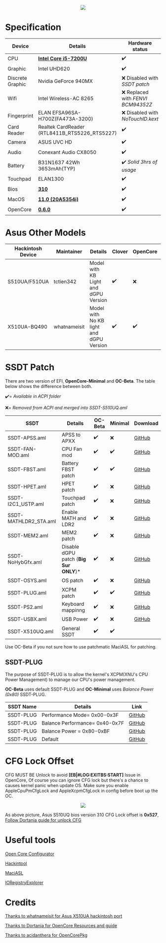 <p align="center">
<img src="https://i.imgur.com/piJu4XY.png")
    </p>

# Specification

Device | Details | Hardware status 
------------ | ------------- | ------------- 
CPU | [**Intel Core i5-7200U**](https://ark.intel.com/content/www/us/en/ark/products/95443/intel-core-i5-7200u-processor-3m-cache-up-to-3-10-ghz.html) | :heavy_check_mark:
Graphic | Intel UHD620 | :heavy_check_mark:
Discrete Graphic | Nvidia GeForce 940MX | :x:  Disabled with *SSDT patch*
Wifi | Intel Wireless-AC 8265 | :x:  Replaced with *FENVI BCM94352Z* 
Fingerprint | ELAN EFSA96SA-H700Z(FA473A-3200) | :x:  Disabled with *NoTouchID.kext*
Card Reader | Realtek CardReader (RTL8411B_RTS5226_RTS5227) | :heavy_check_mark:
Camera | ASUS UVC HD | :heavy_check_mark:
Audio | Conexant Audio CX8050 | :heavy_check_mark:  
Battery | B31N1637 42Wh 3653mAh(TYP) | :heavy_check_mark:   *Solid 3hrs of usage*
Touchpad | ELAN1300 | :heavy_check_mark:
Bios | [**310**](https://dlcdnets.asus.com/pub/ASUS/nb/X510UQ/X510UQAS310.zip) | :heavy_check_mark: 
MacOS | [**11.0 (20A5354i)**](https://developer.apple.com/macos/) | :heavy_check_mark:
OpenCore | [**0.6.0**](https://github.com/acidanthera/OpenCorePkg) | :heavy_check_mark:

# Asus Other Models 

Hackintosh Device | Maintainer | Details | Clover | OpenCore | Link
------------ | ------------- | ------------- | ------------- | ------------- | ------------- 
S510UA/F510UA | tctien342 | Model with KB Light and dGPU Version | :heavy_check_mark: | :x: | [GitHub](https://github.com/tctien342/Asus-Vivobook-S510UA-Hackintosh)
X510UA-BQ490 | whatnameisit | Model with No KB light and dGPU Version | :heavy_check_mark: | :heavy_check_mark: | [GitHub](https://github.com/whatnameisit/Asus-Vivobook-X510UA-BQ490-Catalina-10.15.3-Hackintosh)

# SSDT Patch

There are two version of EFI, **OpenCore-Minimal** and **OC-Beta**. The table below shows the difference between both. 

:heavy_check_mark:= *Available in ACPI folder* 

:x:= *Removed from ACPI and merged into SSDT-S510UQ.aml*

SSDT | Details | OC-Beta | Minimal | Download
------------ | ------------- | ------------- | ------------- | -------------
SSDT-APSS.aml | APSS to APXX | :heavy_check_mark: | :x: | [GitHub](https://github.com/JoK3rLeE/Asus-S510UQ-BQ178T/tree/Big-Sur/OC-Beta/EFI/OC/ACPI/SSDT-APSS.aml)
SSDT-FAN-MOD.aml | CPU Fan mod | :heavy_check_mark: | :heavy_check_mark: | [GitHub](https://github.com/JoK3rLeE/Asus-S510UQ-BQ178T/tree/Big-Sur/OC-Beta/EFI/OC/ACPI/SSDT-FAN-MOD.aml)
SSDT-FBST.aml | Battery FBST patch | :heavy_check_mark: | :heavy_check_mark: | [GitHub](https://github.com/JoK3rLeE/Asus-S510UQ-BQ178T/tree/Big-Sur/OC-Beta/EFI/OC/ACPI/SSDT-FBST.aml)
SSDT-HPET.aml | HPET patch | :heavy_check_mark: | :x: |  [GitHub](https://github.com/JoK3rLeE/Asus-S510UQ-BQ178T/tree/Big-Sur/OC-Beta/EFI/OC/ACPI/SSDT-HPET.aml)
SSDT-I2C1_USTP.aml | Touchpad patch | :heavy_check_mark: | :x: | [GitHub](https://github.com/JoK3rLeE/Asus-S510UQ-BQ178T/tree/Big-Sur/OC-Beta/EFI/OC/ACPI/SSDT-I2C1_USTP.aml)
SSDT-MATHLDR2_STA.aml | Enable MATH and LDR2 | :heavy_check_mark: | :x: | [GitHub](https://github.com/JoK3rLeE/Asus-S510UQ-BQ178T/blob/Big-Sur/OC-Beta/EFI/OC/ACPI/SSDT-MATHLDR2_STA.aml)
SSDT-MEM2.aml | MEM2 patch | :heavy_check_mark: | :x: | [GitHub](https://github.com/JoK3rLeE/Asus-S510UQ-BQ178T/tree/Big-Sur/OC-Beta/EFI/OC/ACPI/SSDT-MEM2.aml)
SSDT-NoHybGfx.aml | Disable dGPU patch (**Big Sur ONLY**)* | :heavy_check_mark: | :x: | [GitHub](https://github.com/JoK3rLeE/Asus-S510UQ-BQ178T/tree/Big-Sur/OC-Beta/EFI/OC/ACPI/SSDT-NoHybGfx.aml)
SSDT-OSYS.aml | OS patch | :heavy_check_mark: | :x: | [GitHub](https://github.com/JoK3rLeE/Asus-S510UQ-BQ178T/tree/Big-Sur/OC-Beta/EFI/OC/ACPI/SSDT-OSYS.aml)
SSDT-PLUG.aml | XCPM patch | :heavy_check_mark: | :heavy_check_mark: | [GitHub](https://github.com/JoK3rLeE/Asus-S510UQ-BQ178T/tree/Big-Sur/OC-Beta/EFI/OC/ACPI/SSDT-PLUG.aml)
SSDT-PS2.aml | Keyboard mappinng | :heavy_check_mark: | :x: |  [GitHub](https://github.com/JoK3rLeE/Asus-S510UQ-BQ178T/tree/Big-Sur/OC-Beta/EFI/OC/ACPI/ACPI/SSDT-PS2.aml)
SSDT-USBX.aml | USB Power | :heavy_check_mark: | :x: | [GitHub](https://github.com/JoK3rLeE/Asus-S510UQ-BQ178T/tree/Big-Sur/OC-Beta/EFI/OC/ACPI/SSDT-USBX.aml)
SSDT-X510UQ.aml | General SSDT | :heavy_check_mark: | :heavy_check_mark: |  

Use OC-Beta if you not sure how to use patchmatic MaciASL for patching. 

## SSDT-PLUG

The purpose of SSDT-PLUG is to allow the kernel's XCPM(XNU's CPU Power Management) to manage our CPU's power management. 

**OC-Beta** uses default SSDT-PLUG and **OC-Minimal** uses *Balance Power (0x80)* SSDT-PLUG. 

SSDT Name | Details | Link
------------ | ------------- | -------------
SSDT-PLUG | Performance Mode= 0x00-0x3F | [GitHub](https://github.com/JoK3rLeE/Asus-S510UQ-BQ178T/blob/Big-Sur/SSDT-PLUG/Max%20Performance/SSDT-PLUG.aml)
SSDT-PLUG | Balance Performance= 0x40-0x7F | [GitHub](https://github.com/JoK3rLeE/Asus-S510UQ-BQ178T/blob/Big-Sur/SSDT-PLUG/Balance%20Performance/SSDT-PLUG.aml)
SSDT-PLUG | Balance Power = 0x80-0xBF | [GitHub](https://github.com/JoK3rLeE/Asus-S510UQ-BQ178T/blob/Big-Sur/SSDT-PLUG/Balance%20Power%20saving/SSDT-PLUG.aml)
SSDT-PLUG | Default | [GitHub](https://github.com/JoK3rLeE/Asus-S510UQ-BQ178T/blob/Big-Sur/SSDT-PLUG/Default/SSDT-PLUG.aml)

# CFG Lock Offset
CFG MUST BE Unlock to avoid **[EB|#LOG:EXITBS:START]** Issue in OpenCore, Of course you can ignore CFG lock but there's a chance to causes kernel panic when update OS. Make sure you enable AppleCpuPmCfgLock and AppleXcpmCfgLock in config before boot up the OC. 


<p align="center">
<img src="https://i.imgur.com/S4Repod.png")
    </p>

As above picture, Asus S510UQ bios version 310 CFG Lock offset is **0x527**, [Follow Dortania guide for unlock CFG](https://dortania.github.io/OpenCore-Install-Guide/extras/msr-lock.html)
    
# Useful tools  
[Open Core Configurator](https://mackie100projects.altervista.org/download-opencore-configurator/)

[Hackintool](https://github.com/headkaze/Hackintool)

[MaciASL](https://bitbucket.org/RehabMan/os-x-maciasl-patchmatic/downloads/) 

[IORegistryExplorer](https://github.com/vulgo/IORegistryExplorer) 


# Credits 
[Thanks to whatnameisit for Asus X510UA hackintosh port](https://github.com/whatnameisit/Asus-Vivobook-X510UA-BQ490-Catalina-10.15.3-Hackintosh)

[Thanks to Dortania for OpenCore Resources and guide](https://github.com/dortania)

[Thanks to acidanthera for OpenCorePkg](https://github.com/acidanthera/OpenCorePkg)



